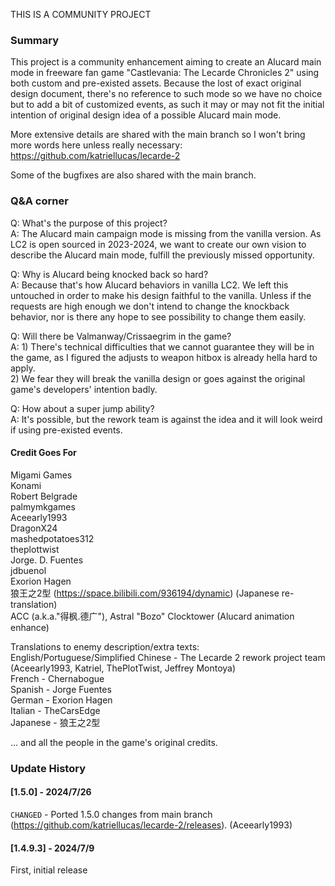 THIS IS A COMMUNITY PROJECT

### Summary ###

This project is a community enhancement aiming to create an Alucard main mode in freeware fan game "Castlevania: The Lecarde Chronicles 2" using both custom and pre-existed assets.
Because the lost of exact original design document, there's no reference to such mode so we have no choice but to add a bit of customized events, as such it may or may not fit the initial intention of original design idea of a possible Alucard main mode.

More extensive details are shared with the main branch so I won't bring more words here unless really necessary: 
https://github.com/katriellucas/lecarde-2

Some of the bugfixes are also shared with the main branch.

### Q&A corner ###

Q: What's the purpose of this project?  
A: The Alucard main campaign mode is missing from the vanilla version. As LC2 is open sourced in 2023-2024, we want to create our own vision to describe the Alucard main mode, fulfill the previously missed opportunity.  

Q: Why is Alucard being knocked back so hard?  
A: Because that's how Alucard behaviors in vanilla LC2. We left this untouched in order to make his design faithful to the vanilla. Unless if the requests are high enough we don't intend to change the knockback behavior, nor is there any hope to see possibility to change them easily.  

Q: Will there be Valmanway/Crissaegrim in the game?  
A: 1) There's technical difficulties that we cannot guarantee they will be in the game, as I figured the adjusts to weapon hitbox is already hella hard to apply.  
2) We fear they will break the vanilla design or goes against the original game's developers' intention badly.   

Q: How about a super jump ability?  
A: It's possible, but the rework team is against the idea and it will look weird if using pre-existed events.  

#### Credit Goes For ####
Migami Games  
Konami  
Robert Belgrade  
palmymkgames  
Aceearly1993  
DragonX24  
mashedpotatoes312  
theplottwist  
Jorge. D. Fuentes  
jdbuenol  
Exorion Hagen  
狼王之2型 (https://space.bilibili.com/936194/dynamic) (Japanese re-translation)  
ACC (a.k.a."得枫.德广"), Astral "Bozo" Clocktower (Alucard animation enhance)    

Translations to enemy description/extra texts:  
English/Portuguese/Simplified Chinese - The Lecarde 2 rework project team (Aceearly1993, Katriel, ThePlotTwist, Jeffrey Montoya)  
French - Chernabogue  
Spanish - Jorge Fuentes  
German - Exorion Hagen  
Italian - TheCarsEdge  
Japanese - 狼王之2型  

... and all the people in the game's original credits.  


### Update History ###

#### [1.5.0] - 2024/7/26 #### 

`CHANGED` - Ported 1.5.0 changes from main branch (https://github.com/katriellucas/lecarde-2/releases).  (Aceearly1993)  

#### [1.4.9.3] - 2024/7/9 #### 

First, initial release
